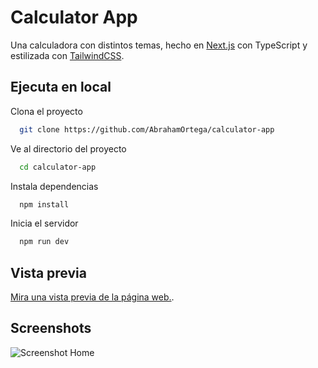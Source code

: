 # Calculator App

Una calculadora con distintos temas, hecho en [Next.js](https://nextjs.org) con TypeScript y estilizada con [TailwindCSS](https://tailwindcss.com/).

## Ejecuta en local

Clona el proyecto

```bash
  git clone https://github.com/AbrahamOrtega/calculator-app
```

Ve al directorio del proyecto

```bash
  cd calculator-app
```

Instala dependencias

```bash
  npm install
```

Inicia el servidor

```bash
  npm run dev
```

## Vista previa

[Mira una vista previa de la página web.](https://calculator-app.abrahamortegadev.software/).

## Screenshots

![Screenshot Home](https://calculator-app.abrahamortegadev.software/screenshots/index.png)
